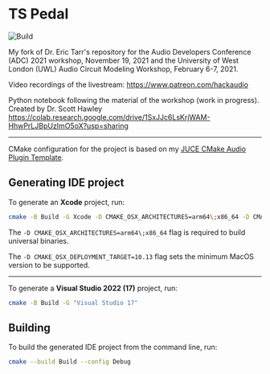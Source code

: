 # TS Pedal

![Build](https://img.shields.io/github/workflow/status/anthonyalfimov/TSPedal/Validation/main?logo=github)

My fork of Dr. Eric Tarr's repository for the Audio Developers Conference (ADC) 2021 workshop, November 19, 2021
and the University of West London (UWL) Audio Circuit Modeling Workshop, February 6-7, 2021.

Video recordings of the livestream: https://www.patreon.com/hackaudio

Python notebook following the material of the workshop (work in progress). Created by Dr. Scott Hawley
https://colab.research.google.com/drive/1SxJJc6LsKrjWAM-HhwPrLJBpUzImO5oX?usp=sharing

---

CMake configuration for the project is based on my [JUCE CMake Audio Plugin Template](https://github.com/anthonyalfimov/JUCE-CMake-Plugin-Template).

## Generating IDE project

To generate an **Xcode** project, run:
```sh
cmake -B Build -G Xcode -D CMAKE_OSX_ARCHITECTURES=arm64\;x86_64 -D CMAKE_OSX_DEPLOYMENT_TARGET=10.13
```
The `-D CMAKE_OSX_ARCHITECTURES=arm64\;x86_64` flag is required to build universal binaries.

The `-D CMAKE_OSX_DEPLOYMENT_TARGET=10.13` flag sets the minimum MacOS version to be supported.

---

To generate a **Visual Studio 2022 (17)** project, run:
```sh
cmake -B Build -G "Visual Studio 17"
```

## Building

To build the generated IDE project from the command line, run:
```sh
cmake --build Build --config Debug
```